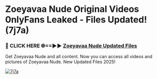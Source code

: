 # Zoeyavaa Nude Original Videos 0nlyFans Leaked - Files Updated! (7j7a)

<h3>🔴 CLICK HERE 🌐==►► <a href="https://tinyurl.com/yc6ubb5a" rel="nofollow">Zoeyavaa Nude Updated Files</a></h3>

Get Zoeyavaa Nude and all content. Now you can access all videos and pictures of Zoeyavaa Nude. New Updated Files 2025!

[![7j7a](https://i.imgur.com/7eu0CRL.gif)](https://tinyurl.com/yc6ubb5a)
